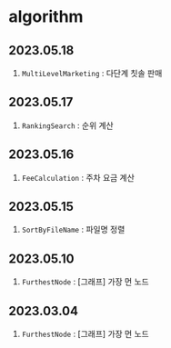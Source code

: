 # algorithm
## 2023.05.18
1. `MultiLevelMarketing` : 다단계 칫솔 판매

## 2023.05.17
1. `RankingSearch` : 순위 계산

## 2023.05.16
1. `FeeCalculation` : 주차 요금 계산

## 2023.05.15
1. `SortByFileName` : 파일명 정렬

## 2023.05.10
1. `FurthestNode` : [그래프] 가장 먼 노드

## 2023.03.04
1. `FurthestNode` : [그래프] 가장 먼 노드


